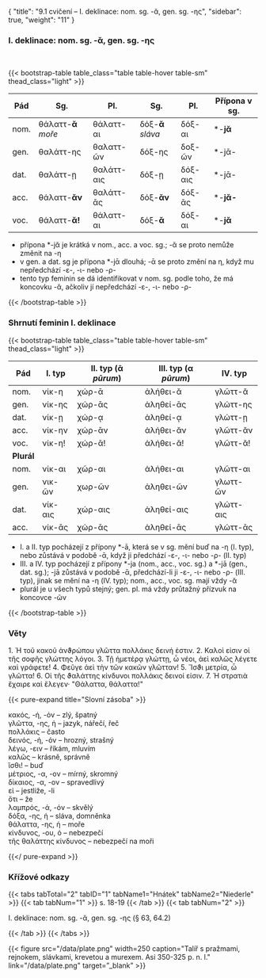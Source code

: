 {
    "title": "9.1 cvičení – I. deklinace: nom. sg. -ᾰ, gen. sg. -ης",
    "sidebar": true,
    "weight": "11"
}

### I. deklinace: nom. sg. -ᾰ, gen. sg. -ης

</br>

{{< bootstrap-table table_class="table table-hover table-sm" thead_class="light" >}}

| Pád  | Sg.                 | Pl.        | Sg.               | Pl.     | Přípona v sg. |
| ---- | ------------------- | ---------- | ----------------- | ------- | ------------- |
| nom. | θάλαττ-**ᾰ** *moře* | θάλαττ-αι  | δόξ-**ᾰ** *sláva* | δόξ-αι  | *-**jᾰ**      |
| gen. | θαλάττ-ης           | θαλαττ-ῶν  | δόξ-ης            | δοξ-ῶν  | *-jᾱ-         |
| dat. | θαλάττ-ῃ            | θαλάττ-αις | δόξ-ῃ             | δόξ-αις | *-jᾱ-         |
| acc. | θάλαττ-**ᾰν**       | θαλάττ-ᾱς  | δόξ-**ᾰν**        | δόξ-ᾱς  | *-**jᾰ-**     |
| voc. | θάλαττ-**ᾰ!**       | θάλαττ-αι  | δόξ-**ᾰ**         | δόξ-αι  | *-**jᾰ**      |

- přípona *-jᾰ je krátká v nom., acc. a voc. sg.; -ᾰ se proto nemůže změnit na -η
- v gen. a dat. sg je přípona *-jᾱ dlouhá; -ᾱ se proto změní na η, když mu nepředchází -ε-, -ι- nebo -ρ- 
- tento typ feminin se dá identifikovat v nom. sg. podle toho, že má koncovku -ᾰ, ačkoliv jí nepředchází -ε-, -ι- nebo -ρ- 

 {{< /bootstrap-table >}}

### Shrnutí feminin I. deklinace

{{< bootstrap-table table_class="table table-hover table-sm" thead_class="light" >}}

| Pád        | I. typ  | II. typ (ᾱ *pūrum*) | III. typ (α *pūrum*) | IV. typ   |
| ---------- | ------- | ------------------- | -------------------- | --------- |
| nom.       | νίκ-η   | χώρ-ᾱ               | ἀλήθει-ᾰ             | γλῶττ-ᾰ   |
| gen.       | νίκ-ης  | χώρ-ᾱς              | ἀληθεί-ᾱς            | γλώττ-ης  |
| dat.       | νίκ-ῃ   | χώρ-ᾳ               | ἀληθεί-ᾳ             | γλώττ-ῃ   |
| acc.       | νίκ-ην  | χώρ-ᾱν              | ἀλήθει-ᾰν            | γλῶττ-ᾰν  |
| voc.       | νίκ-η!  | χώρ-ᾱ!              | ἀλήθει-ᾰ!            | γλῶττ-ᾰ!  |
| **Plurál** |         |                     |                      |           |
| nom.       | νίκ-αι  | χῶρ-αι              | ἀλήθει-αι            | γλῶττ-αι  |
| gen.       | νικ-ῶν  | χωρ-ῶν              | ἀληθει-ῶν            | γλωττ-ῶν  |
| dat.       | νίκ-αις | χώρ-αις             | ἀληθεί-αις           | γλώττ-αις |
| acc.       | νίκ-ᾱς  | χώρ-ᾱς              | ἀληθεί-ᾱς            | γλώττ-ᾱς  |

- I. a II. typ pocházejí z přípony *-ā, která se v sg. mění buď na -η (I. typ), nebo zůstává v podobě -ᾱ, když ji předchází -ε-, -ι- nebo -ρ- (II. typ)
- III. a IV. typ pocházejí z přípony *-ja (nom., acc., voc. sg.) a *-jā (gen., dat. sg.); -jā zůstává v podobě -ᾱ, předchází-li ji -ε-, -ι- nebo -ρ- (III. typ), jinak se mění na -η (IV. typ); nom., acc., voc. sg. mají vždy -ᾰ
- plurál je u všech typů stejný; gen. pl. má vždy průtažný přízvuk na koncovce -ῶν

{{< /bootstrap-table >}}



### Věty

1\. Ἡ τοῦ κακοῦ ἀνϑρώπου γλῶττα πολλάκις δεινή ἐστιν. 2. Καλοὶ εἰσιν οἱ τῆς σοφῆς γλώττης λόγοι. 3. Τῇ ἡμετέρᾳ γλώττῃ, ὦ νέοι, ἀεὶ καλῶς λέγετε καὶ γράφετε! 4. Φεῦγε ἀεὶ τὴν τῶν κακῶν γλῶτταν! 5. Ἴσϑι μετρία, ὦ γλῶττα! 6. Οἱ τῆς ϑαλάττης κίνδυνοι πολλάκις δεινοί εἰσιν. 7. Ἡ στρατιὰ ἔχαιρε καὶ ἔλεγεν· "Θάλαττα, θάλαττα!"

{{< pure-expand title="Slovní zásoba" >}}      

κακός, -ή, -όν – zlý, špatný   	   
γλῶττα, -ης, ἡ – jazyk, nářečí, řeč  
πολλάκις – často   
δεινός, -ή, -όν – hrozný, strašný  
λέγω, -ειν  – říkám, mluvím  
καλῶς – krásně, správně   
ἴσθι! – buď 	  
μέτριος, -α, -ον – mírný, skromný  
δίκαιος, -α, -ον – spravedlivý  
εἰ – jestliže, -li  
ὅτι – že  
λαμπρός, -ά, -όν – skvělý	  
δόξα, -ης, ἡ – sláva, domněnka  
θάλαττα, -ης, ἡ – moře	  
κίνδυνος, -ου, ὁ – nebezpečí	  
τῆς θαλάττης κίνδυνος – nebezpečí na moři	    


{{</ pure-expand >}}



### Křížové odkazy

{{< tabs tabTotal="2" tabID="1" tabName1="Hnátek" tabName2="Niederle" >}}
{{< tab tabNum="1" >}}
s. 18-19
{{< /tab >}}
{{< tab tabNum="2" >}}

I. deklinace: nom. sg. -ᾰ, gen. sg. -ης (§ 63, 64.2)

{{< /tab >}}
{{< /tabs >}}

{{< figure src="/data/plate.png" width=250 caption="Talíř s pražmami, rejnokem, slávkami, krevetou a murexem. Asi 350-325 p. n. l." link="/data/plate.png" target=”_blank” >}}